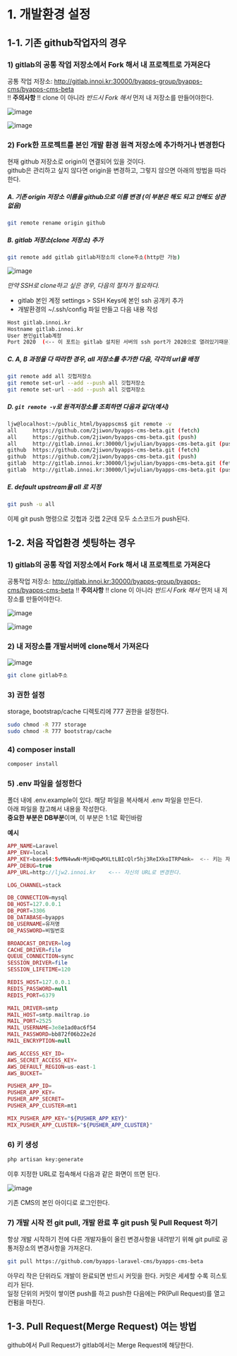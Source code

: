 # 1. 개발환경 설정

## 1-1. 기존 github작업자의 경우

### 1) gitlab의 공통 작업 저장소에서 Fork 해서 내 프로젝트로 가져온다

공통 작업 저장소: http://gitlab.innoi.kr:30000/byapps-group/byapps-cms/byapps-cms-beta  
!! **주의사항** !! clone 이 아니라 _반드시 Fork 해서_ 먼저 내 저장소를 만들어야한다.

![image](./img/GitLab001.png)  

![image](./img/GitLab002.png)

### 2) Fork한 프로젝트를 본인 개발 환경 원격 저장소에 추가하거나 변경한다

현재 github 저장소로 origin이 연결되어 있을 것이다.  
github은 관리하고 싶지 않다면 origin을 변경하고, 그렇지 않으면 아래의 방법을 따라한다.

##### A. 기존 origin 저장소 이름을 github으로 이름 변경 (이 부분은 해도 되고 안해도 상관없음)
```bash
git remote rename origin github
```
##### B. gitlab 저장소(clone 저장소) 추가
```bash
git remote add gitlab gitlab저장소의 clone주소(http만 가능)   
```
![image](./img/GitLab003.png)

*만약 SSH로 clone하고 싶은 경우, 다음의 절차가 필요하다.*
- gitlab 본인 계정 settings > SSH Keys에 본인 ssh 공개키 추가
- 개발환경의 ~/.ssh/config 파일 만들고 다음 내용 작성

```bash
Host gitlab.innoi.kr
Hostname gitlab.innoi.kr
User 본인gitlab계정
Port 2020  (<-- 이 포트는 gitlab 설치된 서버의 ssh port가 2020으로 열려있기때문)
```
##### C. A, B 과정을 다 따라한 경우, all 저장소를 추가한 다음, 각각의 url을 배정  
```bash
git remote add all 깃헙저장소
git remote set-url --add --push all 깃헙저장소  
git remote set-url --add --push all 깃랩저장소
```
##### D. ``git remote -v``로  원격저장소를 조회하면 다음과 같다(예시)
```bash
ljw@localhost:~/public_html/byappscms$ git remote -v
all     https://github.com/2jiwon/byapps-cms-beta.git (fetch)
all     https://github.com/2jiwon/byapps-cms-beta.git (push)
all     http://gitlab.innoi.kr:30000/ljwjulian/byapps-cms-beta.git (push)
github  https://github.com/2jiwon/byapps-cms-beta.git (fetch)
github  https://github.com/2jiwon/byapps-cms-beta.git (push)
gitlab  http://gitlab.innoi.kr:30000/ljwjulian/byapps-cms-beta.git (fetch)
gitlab  http://gitlab.innoi.kr:30000/ljwjulian/byapps-cms-beta.git (push)
```
##### E. default upstream을 all 로 지정
```bash
git push -u all
```
이제 git push 명령으로 깃헙과 깃랩 2군데 모두 소스코드가 push된다.

## 1-2. 처음 작업환경 셋팅하는 경우

### 1) gitlab의 공통 작업 저장소에서 Fork 해서 내 프로젝트로 가져온다

공통작업 저장소: http://gitlab.innoi.kr:30000/byapps-group/byapps-cms/byapps-cms-beta
!! **주의사항** !! clone 이 아니라 _반드시 Fork 해서_ 먼저 내 저장소를 만들어야한다.

![image](./img/GitLab001.png)  

![image](./img/GitLab002.png)

### 2) 내 저장소를 개발서버에 clone해서 가져온다

![image](./img/GitLab003.png)
```bash
git clone gitlab주소
```
### 3) 권한 설정
storage, bootstrap/cache 디렉토리에 777 권한을 설정한다.

```bash
sudo chmod -R 777 storage
sudo chmod -R 777 bootstrap/cache
```

### 4) composer install
```bash
composer install
```
### 5) .env 파일을 설정한다
폴더 내에 .env.example이 있다. 해당 파일을 복사해서 .env 파일을 만든다.  
아래 파일을 참고해서 내용을 작성한다.   
**중요한 부분은 DB부분**이며, 이 부분은 1:1로 확인바람

**예시**
```php
APP_NAME=Laravel
APP_ENV=local
APP_KEY=base64:5vMN4wwN+MjHDqwMXLtLBIcQlr5hj3ReIXkoITRP4mk=  <-- 키는 자동생성임
APP_DEBUG=true
APP_URL=http://ljw2.innoi.kr    <--- 자신의 URL로 변경한다.

LOG_CHANNEL=stack

DB_CONNECTION=mysql
DB_HOST=127.0.0.1
DB_PORT=3306
DB_DATABASE=byapps
DB_USERNAME=유저명
DB_PASSWORD=비밀번호

BROADCAST_DRIVER=log
CACHE_DRIVER=file
QUEUE_CONNECTION=sync
SESSION_DRIVER=file
SESSION_LIFETIME=120

REDIS_HOST=127.0.0.1
REDIS_PASSWORD=null
REDIS_PORT=6379

MAIL_DRIVER=smtp
MAIL_HOST=smtp.mailtrap.io
MAIL_PORT=2525
MAIL_USERNAME=3e8e1ad0ac6f54
MAIL_PASSWORD=bb872f06b22e2d
MAIL_ENCRYPTION=null

AWS_ACCESS_KEY_ID=
AWS_SECRET_ACCESS_KEY=
AWS_DEFAULT_REGION=us-east-1
AWS_BUCKET=

PUSHER_APP_ID=
PUSHER_APP_KEY=
PUSHER_APP_SECRET=
PUSHER_APP_CLUSTER=mt1

MIX_PUSHER_APP_KEY="${PUSHER_APP_KEY}"
MIX_PUSHER_APP_CLUSTER="${PUSHER_APP_CLUSTER}"
```

### 6) 키 생성

```bash
php artisan key:generate
```
이후 지정한 URL로 접속해서 다음과 같은 화면이 뜨면 된다.

![image](./img/003.png)

기존 CMS의 본인 아이디로 로그인한다.  

### 7) 개발 시작 전 git pull, 개발 완료 후 git push 및 Pull Request 하기
항상 개발 시작하기 전에 다른 개발자들이 올린 변경사항을 내려받기 위해 git pull로 공통저장소의 변경사항을 가져온다.

```bash
git pull https://github.com/byapps-laravel-cms/byapps-cms-beta
```

아무리 작은 단위라도 개발이 완료되면 반드시 커밋을 한다. 커밋은 세세할 수록 히스토리가 된다.  
일정 단위의 커밋이 쌓이면 push를 하고 push한 다음에는 PR(Pull Request)를 열고 컨펌을 마친다.  

## 1-3. Pull Request(Merge Request) 여는 방법

github에서 Pull Request가 gitlab에서는 Merge Request에 해당한다.  
